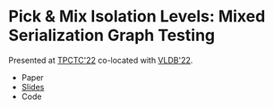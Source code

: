 # Pick & Mix Isolation Levels: Mixed Serialization Graph Testing

Presented at [TPCTC'22](https://www.tpc.org/tpctc/tpctc2022/default5.asp) co-located with [VLDB'22](https://vldb.org/2022/).

- Paper
- [Slides](https://github.com/jackwaudby/tpctc-22/blob/main/slides/tpctc_jack_waudby.pdf)
- Code
